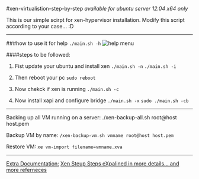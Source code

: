 #xen-virtualistion-step-by-step
_available for ubuntu server 12.04 x64 only_

This is our simple scirpt for xen-hypervisor installation.
Modify this script according to your case... :D
* * *
###how to use it
for help
`./main.sh -h`
![help menu](http://i.imgur.com/rsMpzIz)

####steps to be followed:
1. Fist update your ubuntu and install xen
`./main.sh -n`
`./main.sh -i`

2. Then reboot your pc
`sudo reboot`

3. Now chekck if xen is running
`./main.sh -c`

4. Now install xapi and configure bridge
`./main.sh -x`
`sudo ./main.sh -cb`

* * *
Backing up all VM running on a server: ./xen-backup-all.sh root@host
host.pem

Backup VM by name:
`/xen-backup-vm.sh vmname root@host host.pem`

Restore VM:
`xe vm-import filename=vmname.xva`
* * *
[Extra Documentation:](http://lukasz.cepowski.com/projects/xen-backup)
[Xen Steup Steps eXpalined in more details... and more referneces](https://help.ubuntu.com/community/Setting%20up%20Xen%20and%20XAPI%20%28XenAPI%29%20on%20Ubuntu%20Server%2012.04%20LTS%20and%20Managing%20it%20With%20Citrix%20XenCenter%20or%20OpenXenManager)
